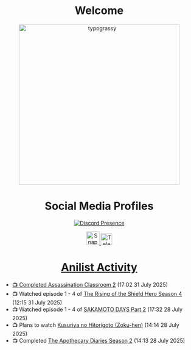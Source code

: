 <div align="center">

# Welcome
<a href="https://github.com/kawarimidoll/typograssy">
    <img alt="typograssy" src="https://typograssy.deno.dev/api?text=%E3%82%88%E3%81%86%E3%81%93%E3%81%9D%E3%81%BF%E3%81%AA%E3%81%95%E3%82%93%20-%20Sheby--&&l0=none&l1=82d9d0&l2=027353&l3=038c4c&l4=01402e&bg=none&frame=none&speed=100&comment=" width="421.99">
</a>

</div>

<div align="center">

# Social Media Profiles

[![Discord Presence](https://lanyard.cnrad.dev/api/612532963938271232)](https://discord.com/users/612532963938271232)


<a href="https://www.snapchat.com/add/a.sheby" title="Snapchat Profile">
    <img src="https://www.freepnglogos.com/uploads/snapchat-logo-png-0.png" width="35" alt="Snapchat Logo" />


<a href="https://t.me/ASheby" title="Telegram Profile">
    <img src="https://www.freepnglogos.com/uploads/telegram-logo-png-0.png" width="30" alt="Telegram Logo" />


</div>

<div align="center">

# Anilist Activity

</div>

<!-- ANILIST_ACTIVITY:start -->

-   📺 Completed [Assassination Classroom 2](https://anilist.co/anime/21170) (17:02 31 July 2025)
-   📺 Watched episode 1 - 4 of [The Rising of the Shield Hero Season 4](https://anilist.co/anime/173780) (12:15 31 July 2025)
-   📺 Watched episode 1 - 4 of [SAKAMOTO DAYS Part 2](https://anilist.co/anime/184237) (17:32 28 July 2025)
-   📺 Plans to watch [Kusuriya no Hitorigoto (Zoku-hen)](https://anilist.co/anime/195516) (14:14 28 July 2025)
-   📺 Completed [The Apothecary Diaries Season 2](https://anilist.co/anime/176301) (14:13 28 July 2025)

<!-- ANILIST_ACTIVITY:end -->
